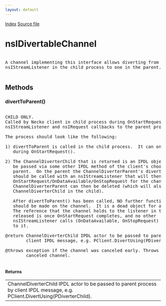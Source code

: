 ```yaml
---
layout: default
---
```

<div id='links'><a href="../index.html">Index</a>
<a href="http://dxr.mozilla.org/mozilla-central/source/netwerk/base/public/nsIDivertableChannel.idl">Source file</a>
</div>

# nsIDivertableChannel #
<pre>  
A channel implementing this interface allows diverting from an  
nsIStreamListener in the child process to one in the parent.  
  
</pre>
## Methods ##

### divertToParent() ###
<pre>  
CHILD ONLY.  
Called by Necko client in child process during OnStartRequest to divert  
nsIStreamListener and nsIRequest callbacks to the parent process.  
  
The process should look like the following:  
  
1) divertToParent is called in the child process.  It can only be called  
   during OnStartRequest().  
  
2) The ChannelDiverterChild that is returned is an IPDL object. It should  
   be passed via some other IPDL method of the client's choosing to the  
   parent.  On the parent the ChannelDiverterParent's divertTo() function  
   should be called with an nsIStreamListener that will then receive the  
   OnStartRequest/OnDataAvailable/OnStopRequest for the channel.  The  
   ChannelDiverterParent can then be deleted (which will also destroy the  
   ChannelDiverterChild in the child).  
  
   After divertToParent() has been called, NO further function calls  
   should be made on the channel.  It is a dead object for all purposes.  
   The reference that the channel holds to the listener in the child is  
   released is once OnStartRequest completes, and no other  
   nsIStreamListener calls (OnDataAvailable, OnStopRequest) will be made  
   to it.  
  
@return ChannelDiverterChild IPDL actor to be passed to parent process by  
        client IPDL message, e.g. PClient.DivertUsing(PDiverterChild).  
  
@throws exception if the channel was canceled early. Throws status code of  
        canceled channel.  
  
</pre>
#### Returns ####

<table>

<tr>
<td>ChannelDiverterChild IPDL actor to be passed to parent process by  
        client IPDL message, e.g. PClient.DivertUsing(PDiverterChild).  
</td>
</tr>

</table>
